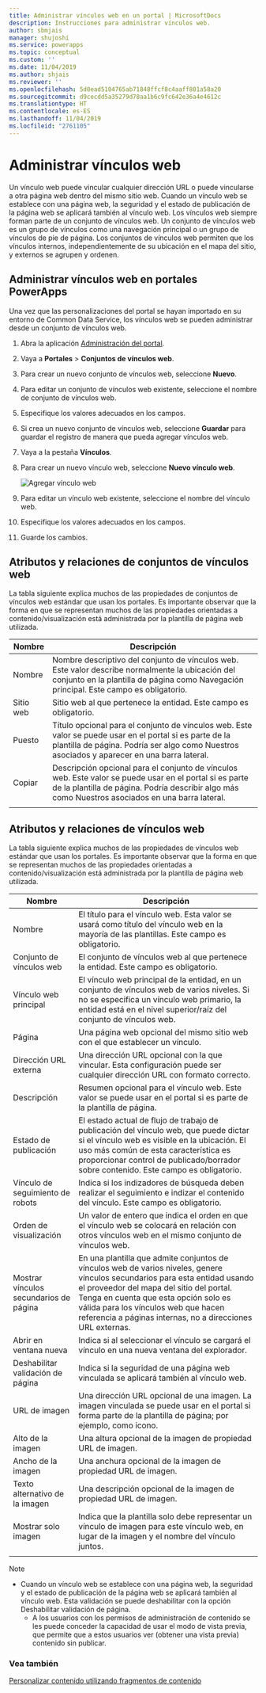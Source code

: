 ```yaml
---
title: Administrar vínculos web en un portal | MicrosoftDocs
description: Instrucciones para administrar vínculos web.
author: sbmjais
manager: shujoshi
ms.service: powerapps
ms.topic: conceptual
ms.custom: ''
ms.date: 11/04/2019
ms.author: shjais
ms.reviewer: ''
ms.openlocfilehash: 5d0ead5104765ab71848ffcf8c4aaff801a58a20
ms.sourcegitcommit: d9cecdd5a35279d78aa1b6c9fc642e36a4e4612c
ms.translationtype: HT
ms.contentlocale: es-ES
ms.lasthandoff: 11/04/2019
ms.locfileid: "2761105"
---
```

# <a name="manage-web-links"></a>Administrar vínculos web

Un vínculo web puede vincular cualquier dirección URL o puede vincularse a otra página web dentro del mismo sitio web. Cuando un vínculo web se establece con una página web, la seguridad y el estado de publicación de la página web se aplicará también al vínculo web. Los vínculos web siempre forman parte de un conjunto de vínculos web. Un conjunto de vínculos web es un grupo de vínculos como una navegación principal o un grupo de vínculos de pie de página. Los conjuntos de vínculos web permiten que los vínculos internos, independientemente de su ubicación en el mapa del sitio, y externos se agrupen y ordenen.

## <a name="manage-web-links-in-powerapps-portals"></a>Administrar vínculos web en portales PowerApps

Una vez que las personalizaciones del portal se hayan importado en su entorno de Common Data Service, los vínculos web se pueden administrar desde un conjunto de vínculos web.

1. Abra la aplicación [Administración del portal](configure-portal.md).

2. Vaya a **Portales** > **Conjuntos de vínculos web**.

3. Para crear un nuevo conjunto de vínculos web, seleccione **Nuevo**.

4. Para editar un conjunto de vínculos web existente, seleccione el nombre de conjunto de vínculos web.

5. Especifique los valores adecuados en los campos.

6. Si crea un nuevo conjunto de vínculos web, seleccione **Guardar** para guardar el registro de manera que pueda agregar vínculos web.

7. Vaya a la pestaña **Vínculos**.

8. Para crear un nuevo vínculo web, seleccione **Nuevo vínculo web**.

    ![Agregar vínculo web](../media/add-web-link.png "agregar vínculo web")

9. Para editar un vínculo web existente, seleccione el nombre del vínculo web.

9. Especifique los valores adecuados en los campos.

6. Guarde los cambios.

## <a name="web-link-set-attributes-and-relationships"></a>Atributos y relaciones de conjuntos de vínculos web

La tabla siguiente explica muchos de las propiedades de conjuntos de vínculos web estándar que usan los portales. Es importante observar que la forma en que se representan muchos de las propiedades orientadas a contenido/visualización está administrada por la plantilla de página web utilizada.

| Nombre    | Descripción                                                                                                                                                                                  |
|---------|----------------------------------------------------------------------------------------------------------------------------------------------------------------------------------------------|
| Nombre    | Nombre descriptivo del conjunto de vínculos web. Este valor describe normalmente la ubicación del conjunto en la plantilla de página como Navegación principal. Este campo es obligatorio.                   |
| Sitio web | Sitio web al que pertenece la entidad. Este campo es obligatorio.                                                                                                                             |
| Puesto   | Título opcional para el conjunto de vínculos web. Este valor se puede usar en el portal si es parte de la plantilla de página. Podría ser algo como Nuestros asociados y aparecer en una barra lateral.    |
| Copiar    | Descripción opcional para el conjunto de vínculos web. Este valor se puede usar en el portal si es parte de la plantilla de página. Podría describir algo más como Nuestros asociados en una barra lateral. |
||

## <a name="web-link-attributes-and-relationships"></a>Atributos y relaciones de vínculos web

La tabla siguiente explica muchos de las propiedades de vínculos web estándar que usan los portales. Es importante observar que la forma en que se representan muchos de las propiedades orientadas a contenido/visualización está administrada por la plantilla de página web utilizada.


|           Nombre           |                                                                                                               Descripción                                                                                                               |
|--------------------------|-----------------------------------------------------------------------------------------------------------------------------------------------------------------------------------------------------------------------------------------|
|           Nombre           |                                                          El título para el vínculo web. Esta valor se usará como título del vínculo web en la mayoría de las plantillas. Este campo es obligatorio.                                                           |
|       Conjunto de vínculos web       |                                                                                  El conjunto de vínculos web al que pertenece la entidad. Este campo es obligatorio.                                                                                  |
|     Vínculo web principal      |                                      El vínculo web principal de la entidad, en un conjunto de vínculos web de varios niveles. Si no se especifica un vínculo web primario, la entidad está en el nivel superior/raíz del conjunto de vínculos web.                                      |
|           Página           |                                                                                          Una página web opcional del mismo sitio web con el que establecer un vínculo.                                                                                          |
|        Dirección URL externa      |                                                                                Una dirección URL opcional con la que vincular. Esta configuración puede ser cualquier dirección URL con formato correcto.                                                                                |
|       Descripción        |                                                              Resumen opcional para el vínculo web. Este valor se puede usar en el portal si es parte de la plantilla de página.                                                              |
|     Estado de publicación     | El estado actual de flujo de trabajo de publicación del vínculo web, que puede dictar si el vínculo web es visible en la ubicación. El uso más común de esta característica es proporcionar control de publicado/borrador sobre contenido. Este campo es obligatorio. |
|    Vínculo de seguimiento de robots    |                                                           Indica si los indizadores de búsqueda deben realizar el seguimiento e indizar el contenido del vínculo. Este campo es obligatorio.                                                            |
|      Orden de visualización       |                                                  Un valor de entero que indica el orden en que el vínculo web se colocará en relación con otros vínculos web en el mismo conjunto de vínculos web.                                                  |
| Mostrar vínculos secundarios de página |  En una plantilla que admite conjuntos de vínculos web de varios niveles, genere vínculos secundarios para esta entidad usando el proveedor del mapa del sitio del portal. Tenga en cuenta que esta opción solo es válida para los vínculos web que hacen referencia a páginas internas, no a direcciones URL externas.  |
|    Abrir en ventana nueva    |                                                                            Indica si al seleccionar el vínculo se cargará el vínculo en una nueva ventana del explorador.                                                                             |
| Deshabilitar validación de página  |                                                                       Indica si la seguridad de una página web vinculada se aplicará también al vínculo web.                                                                       |
|        URL de imagen         |                                                   Una dirección URL opcional de una imagen. La imagen vinculada se puede usar en el portal si forma parte de la plantilla de página; por ejemplo, como icono.                                                   |
|       Alto de la imagen       |                                                                                      Una altura opcional de la imagen de propiedad URL de imagen.                                                                                      |
|       Ancho de la imagen        |                                                                                      Una anchura opcional de la imagen de propiedad URL de imagen.                                                                                       |
|      Texto alternativo de la imagen      |                                                                                   Una descripción opcional de la imagen de propiedad URL de imagen.                                                                                    |
|    Mostrar solo imagen    |                                                   Indica que la plantilla solo debe representar un vínculo de imagen para este vínculo web, en lugar de la imagen y el nombre del vínculo juntos.                                                    |
|                          |                                                                                                                                                                                                                                         |

> [!Note]
> - Cuando un vínculo web se establece con una página web, la seguridad y el estado de publicación de la página web se aplicará también al vínculo web. Esta validación se puede deshabilitar con la opción Deshabilitar validación de página. 
>   - A los usuarios con los permisos de administración de contenido se les puede conceder la capacidad de usar el modo de vista previa, que permite que a estos usuarios ver (obtener una vista previa) contenido sin publicar.

### <a name="see-also"></a>Vea también

[Personalizar contenido utilizando fragmentos de contenido](customize-content-snippets.md)
